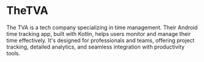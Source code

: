 # TheTVA
The TVA is a tech company specializing in time management. Their Android time tracking app, built with Kotlin, helps users monitor and manage their time effectively. It's designed for professionals and teams, offering project tracking, detailed analytics, and seamless integration with productivity tools.
